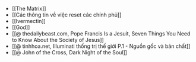 - [[The Matrix]]
- [[Các thông tin về việc reset các chính phủ]]
- [[Ivermectin]]
- [[God]]
- [[@ thedailybeast.com, Pope Francis Is a Jesuit, Seven Things You Need to Know About the Society of Jesus]]
- [[@ tinhhoa.net, Illuminati thống trị thế giới P.1 - Nguồn gốc và bản chất]]
- [[@ John of the Cross, Dark Night of the Soul]]
